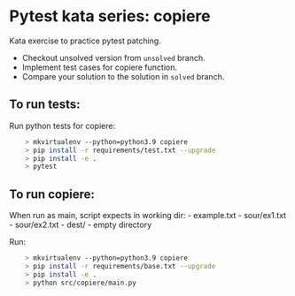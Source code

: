 # Pytest kata series: copiere

Kata exercise to practice pytest patching.

- Checkout unsolved version from `unsolved` branch. 
- Implement test cases for copiere function.
- Compare your solution to the solution in `solved` branch.


## To run tests:

Run python tests for copiere:

```sh
    > mkvirtualenv --python=python3.9 copiere
    > pip install -r requirements/test.txt --upgrade
    > pip install -e .
    > pytest
```

## To run copiere:

When run as main, script expects in working dir:
    - example.txt
    - sour/ex1.txt
    - sour/ex2.txt
    - dest/ - empty directory

Run:

```sh
    > mkvirtualenv --python=python3.9 copiere
    > pip install -r requirements/base.txt --upgrade
    > pip install -e .
    > python src/copiere/main.py
```